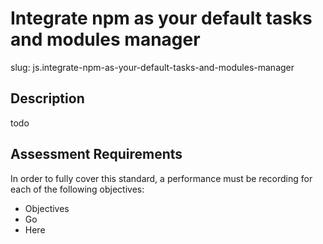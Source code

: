 
# Integrate npm as your default tasks and modules manager

slug: js.integrate-npm-as-your-default-tasks-and-modules-manager

## Description
todo

## Assessment Requirements
In order to fully cover this standard, a performance must be recording for each of the following objectives:

- Objectives
- Go
- Here

          